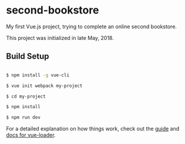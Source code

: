 # second-bookstore

My first Vue.js project, trying to complete an online second bookstore.

This project was initialized in late May, 2018. 

## Build Setup
```bash

$ npm install -g vue-cli

$ vue init webpack my-project

$ cd my-project

$ npm install

$ npm run dev
```

For a detailed explanation on how things work, check out the [guide](http://vuejs-templates.github.io/webpack/) 
and [docs for vue-loader](http://vuejs.github.io/vue-loader).
